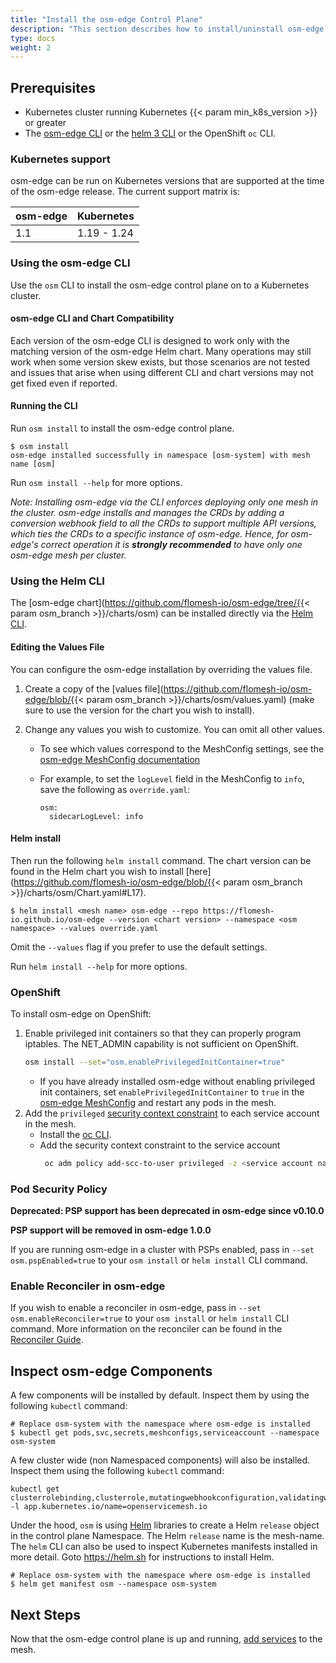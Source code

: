 ```yaml
---
title: "Install the osm-edge Control Plane"
description: "This section describes how to install/uninstall osm-edge on a Kubernetes cluster"
type: docs
weight: 2
---
```


## Prerequisites

- Kubernetes cluster running Kubernetes {{< param min_k8s_version >}} or greater
- The [osm-edge CLI](/docs/guides/operating/cli) or the [helm 3 CLI](https://helm.sh/docs/intro/install/) or the OpenShift `oc` CLI.

### Kubernetes support

osm-edge can be run on Kubernetes versions that are supported at the time of the osm-edge release. The current support matrix is:

| osm-edge          | Kubernetes  |
| ----------------- | ----------- |
| 1.1               | 1.19 - 1.24 |

### Using the osm-edge CLI

Use the `osm` CLI to install the osm-edge control plane on to a Kubernetes cluster.

#### osm-edge CLI and Chart Compatibility

Each version of the osm-edge CLI is designed to work only with the matching version of the osm-edge Helm chart. Many operations may still work when some version skew exists, but those scenarios are not tested and issues that arise when using different CLI and chart versions may not get fixed even if reported.

#### Running the CLI

Run `osm install` to install the osm-edge control plane.

```console
$ osm install
osm-edge installed successfully in namespace [osm-system] with mesh name [osm]
```

Run `osm install --help` for more options.

_Note: Installing osm-edge via the CLI enforces deploying only one mesh in the cluster. osm-edge installs and manages the CRDs by adding a conversion webhook field to all the CRDs to support multiple API versions, which ties the CRDs to a specific instance of osm-edge. Hence, for osm-edge's correct operation it is **strongly recommended** to have only one osm-edge mesh per cluster._

### Using the Helm CLI

The [osm-edge chart](https://github.com/flomesh-io/osm-edge/tree/{{< param osm_branch >}}/charts/osm) can be installed directly via the [Helm CLI](https://helm.sh/docs/intro/install/).

#### Editing the Values File

You can configure the osm-edge installation by overriding the values file.

1. Create a copy of the [values file](https://github.com/flomesh-io/osm-edge/blob/{{< param osm_branch >}}/charts/osm/values.yaml) (make sure to use the version for the chart you wish to install).
1. Change any values you wish to customize. You can omit all other values.

   - To see which values correspond to the MeshConfig settings, see the [osm-edge MeshConfig documentation](/docs/guides/operating/mesh_config)

   - For example, to set the `logLevel` field in the MeshConfig to `info`, save the following as `override.yaml`:
     ```console
     osm:
       sidecarLogLevel: info
     ```

#### Helm install

Then run the following `helm install` command. The chart version can be found in the Helm chart you wish to install [here](https://github.com/flomesh-io/osm-edge/blob/{{< param osm_branch >}}/charts/osm/Chart.yaml#L17).

```console
$ helm install <mesh name> osm-edge --repo https://flomesh-io.github.io/osm-edge --version <chart version> --namespace <osm namespace> --values override.yaml
```

Omit the `--values` flag if you prefer to use the default settings.

Run `helm install --help` for more options.

### OpenShift

To install osm-edge on OpenShift:

1. Enable privileged init containers so that they can properly program iptables. The NET_ADMIN capability is not sufficient on OpenShift.
   ```bash
   osm install --set="osm.enablePrivilegedInitContainer=true"
   ```
   - If you have already installed osm-edge without enabling privileged init containers, set `enablePrivilegedInitContainer` to `true` in the [osm-edge MeshConfig](/docs/guides/operating/mesh_config) and restart any pods in the mesh.
1. Add the `privileged` [security context constraint](https://docs.openshift.com/container-platform/4.7/authentication/managing-security-context-constraints.html) to each service account in the mesh.
   - Install the [oc CLI](https://docs.openshift.com/container-platform/4.7/cli_reference/openshift_cli/getting-started-cli.html).
   - Add the security context constraint to the service account
     ```bash
      oc adm policy add-scc-to-user privileged -z <service account name> -n <service account namespace>
     ```

### Pod Security Policy

**Deprecated: PSP support has been deprecated in osm-edge since v0.10.0**

**PSP support will be removed in osm-edge 1.0.0**

If you are running osm-edge in a cluster with PSPs enabled, pass in `--set osm.pspEnabled=true` to your `osm install` or `helm install` CLI command.

### Enable Reconciler in osm-edge

If you wish to enable a reconciler in osm-edge, pass in `--set osm.enableReconciler=true` to your `osm install` or `helm install` CLI command. More information on the reconciler can be found in the [Reconciler Guide](/docs/guides/operating/reconciler).

## Inspect osm-edge Components

A few components will be installed by default. Inspect them by using the following `kubectl` command:

```console
# Replace osm-system with the namespace where osm-edge is installed
$ kubectl get pods,svc,secrets,meshconfigs,serviceaccount --namespace osm-system
```

A few cluster wide (non Namespaced components) will also be installed. Inspect them using the following `kubectl` command:

```console
kubectl get clusterrolebinding,clusterrole,mutatingwebhookconfiguration,validatingwebhookconfigurations -l app.kubernetes.io/name=openservicemesh.io
```

Under the hood, `osm` is using [Helm](https://helm.sh) libraries to create a Helm `release` object in the control plane Namespace. The Helm `release` name is the mesh-name. The `helm` CLI can also be used to inspect Kubernetes manifests installed in more detail. Goto https://helm.sh for instructions to install Helm.

```console
# Replace osm-system with the namespace where osm-edge is installed
$ helm get manifest osm --namespace osm-system
```

## Next Steps

Now that the osm-edge control plane is up and running, [add services](/docs/guides/app_onboarding/) to the mesh.
